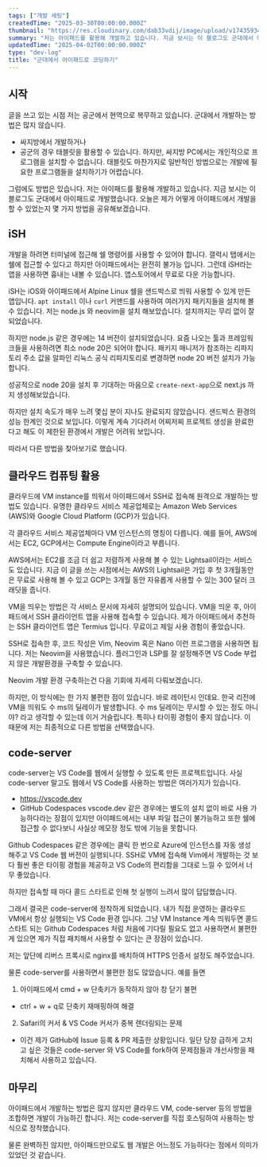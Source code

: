 ```yaml
---
tags: ["개발 세팅"]
createdTime: "2025-03-30T00:00:00.000Z"
thumbnail: "https://res.cloudinary.com/dab33vdij/image/upload/v1743593448/IMG_0408_ewhspi.png"
summary: "저는 아이패드를 활용해 개발하고 있습니다. 지금 보시는 이 블로그도 군대에서 아이패드로 개발했습니다. 오늘은 제가 어떻게 아이패드에서 개발을 할 수 있었는지 몇 가지 방법을 공유해보겠습니다."
updatedTime: "2025-04-02T00:00:00.000Z"
type: "dev-log"
title: "군대에서 아이패드로 코딩하기"
---
```


## 시작

글을 쓰고 있는 시점 저는 공군에서 현역으로 복무하고 있습니다. 군대에서 개발하는 방법은 많지 않습니다.

- 싸지방에서 개발하거나
- 공군의 경우 태블릿을 활용할 수 있습니다.
  하지만, 싸지방 PC에서는 개인적으로 프로그램을 설치할 수 없습니다. 태블릿도 마찬가지로 일반적인 방법으로는 개발에 필요한 프로그램들을 설치하기가 어렵습니다.

그럼에도 방법은 있습니다. 저는 아이패드를 활용해 개발하고 있습니다. 지금 보시는 이 블로그도 군대에서 아이패드로 개발했습니다. 오늘은 제가 어떻게 아이패드에서 개발을 할 수 있었는지 몇 가지 방법을 공유해보겠습니다.

## iSH

개발을 하려면 터미널에 접근해 쉘 명령어를 사용할 수 있어야 합니다. 갤럭시 탭에서는 쉘에 접근할 수 있다고 하지만 아이패드에서는 완전히 불가능 입니다. 그런데 iSH라는 앱을 사용하면 흉내는 내볼 수 있습니다. 앱스토어에서 무료로 다운 가능합니다.

iSH는 iOS와 아이패드에서 Alpine Linux 쉘을 샌드박스로 띄워 사용할 수 있게 만든 앱입니다. `apt install` 이나 `curl` 커맨드를 사용하여 여러가지 패키지들을 설치해 볼 수 있습니다. 저는 node.js 와 neovim을 설치 해보았습니다. 설치까지는 무리 없이 잘 되었습니다.

하지만 node.js 같은 경우에는 14 버전이 설치되었습니다. 요즘 나오는 툴과 프레임워크들을 사용하려면 최소 node 20은 되어야 합니다. 패키지 매니저가 참조하는 리파지토리 주소 값을 알파인 리눅스 공식 리파지토리로 변경하면 node 20 버전 설치가 가능합니다.

성공적으로 node 20을 설치 후 기대하는 마음으로 `create-next-app`으로 next.js 까지 생성해보았습니다.

하지만 설치 속도가 매우 느려 몇십 분이 지나도 완료되지 않았습니다. 샌드박스 환경의 성능 한계인 것으로 보입니다. 이렇게 계속 기다려서 어찌저찌 프로젝트 생성을 완료한다고 해도 이 제한된 환경에서 개발은 어려워 보입니다.

따라서 다른 방법을 찾아보기로 했습니다.

## 클라우드 컴퓨팅 활용

클라우드에 VM instance를 띄워서 아이패드에서 SSH로 접속해 원격으로 개발하는 방법도 있습니다. 유명한 클라우드 서비스 제공업체로는 Amazon Web Services (AWS)와 Google Cloud Platform (GCP)가 있습니다.

각 클라우드 서비스 제공업체마다 VM 인스턴스의 명칭이 다릅니다. 예를 들어, AWS에서는 EC2, GCP에서는 Compute Engine이라고 부릅니다.

AWS에서는 EC2를 조금 더 쉽고 저렴하게 사용해 볼 수 있는 Lightsail이라는 서비스도 있습니다. 지금 이 글을 쓰는 시점에서는 AWS의 Lightsail은 가입 후 첫 3개월동안은 무료로 사용해 볼 수 있고 GCP는 3개월 동안 자유롭게 사용할 수 있는 300 달러 크래딧을 줍니다.

VM을 띄우는 방법은 각 서비스 문서에 자세히 설명되어 있습니다. VM을 띄운 후, 아이패드에서 SSH 클라이언트 앱을 사용해 접속할 수 있습니다. 제가 아이패드에서 추천하는 SSH 클라이언트 앱은 Termius 입니다. 무료이고 제일 사용 경험이 좋았습니다.

SSH로 접속한 후, 코드 작성은 Vim, Neovim 혹은 Nano 이런 프로그램을 사용하면 됩니다. 저는 Neovim을 사용했습니다. 플러그인과 LSP를 잘 설정해주면 VS Code 부럽지 않은 개발환경을 구축할 수 있습니다.

Neovim 개발 환경 구축하는건 다음 기회에 자세히 다뤄보겠습니다.

하지만, 이 방식에는 한 가지 불편한 점이 있습니다. 바로 레이턴시 인데요. 한국 리전에 VM을 띄워도 수 ms의 딜레이가 발생합니다. 수 ms 딜레이는 무시할 수 있는 정도 아니야? 라고 생각할 수 있는데 이거 거슬립니다. 특히나 타이핑 경험이 좋지 않습니다. 이 때문에 저는 최종적으로 다른 방법을 선택했습니다.

## code-server

code-server는 VS Code를 웹에서 실행할 수 있도록 만든 프로젝트입니다. 사실 code-server 말고도 웹에서 VS Code를 사용하는 방법은 여러가지가 있습니다.

- https://vscode.dev
- GitHub Codespaces
  vscode.dev 같은 경우에는 별도의 설치 없이 바로 사용 가능하다라는 장점이 있지만 아이패드에서는 내부 파일 접근이 불가능하고 또한 쉘에 접근할 수 없다보니 사실상 메모장 정도 밖에 기능을 못합니다.

Github Codespaces 같은 경우에는 클릭 한 번으로 Azure에 인스턴스를 자동 생성 해주고 VS Code 웹 버전이 실행되니다. SSH로 VM에 접속해 Vim에서 개발하는 것 보다 훨씬 좋은 타이핑 경험을 제공하고 VS Code의 편리함을 그대로 느낄 수 있어서 너무 좋았습니다.

하지만 접속할 때 마다 콜드 스타트로 인해 첫 실행이 느려서 많이 답답했습니다.

그래서 결국은 code-server에 정착하게 되었습니다. 내가 직접 운영하는 클라우드 VM에서 항상 실행되는 VS Code 환경 입니다. 그냥 VM Instance 계속 띄워두면 콜드 스타트 되는 Github Codespaces 처럼 처음에 기다릴 필요도 없고 사용하면서 불편한게 있으면 제가 직접 패치해서 사용할 수 있다는 큰 장점이 있습니다.

저는 앞단에 리버스 프록시로 nginx를 배치하여 HTTPS 인증서 설정도 해주었습니다.

물론 code-server를 사용하면서 불편한 점도 많았습니다. 예를 들면

1. 아이패드에서 cmd + w 단축키가 동작하지 않아 창 닫기 불편

- ctrl + w + q로 단축키 재매핑하여 해결

2. Safari의 커서 & VS Code 커서가 중복 렌더링되는 문제

- 이건 제가 GitHub에 Issue 등록 & PR 제출한 상황입니다.
  일단 당장 급하게 고치고 싶은 것들은 code-server 와 VS Code를 fork하여 문제점들과 개선사항을 패치해서 사용하고 있습니다.

## 마무리

아이패드에서 개발하는 방법은 많지 않지만 클라우드 VM, code-server 등의 방법을 조합하면 개발이 가능하긴 합니다. 저는 code-server를 직접 호스팅하여 사용하는 방식으로 정착했습니다.

물론 완벽하진 않지만, 아이패드만으로도 웹 개발은 어느정도 가능하다는 점에서 의미가 있었던 것 같습니다.
